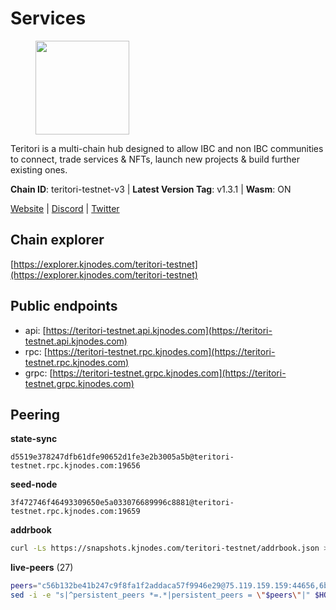 # Services

<figure><img src="https://raw.githubusercontent.com/kj89/testnet_manuals/main/pingpub/logos/teritori.png" width="150" alt=""><figcaption></figcaption></figure>

Teritori is a multi-chain hub designed to allow IBC and non IBC communities  to connect, trade services & NFTs, launch new projects & build further existing ones.

**Chain ID**: teritori-testnet-v3 | **Latest Version Tag**: v1.3.1 | **Wasm**: ON

[Website](https://teritori.com) | [Discord](https://discord.gg/teritori) | [Twitter](https://twitter.com/TeritoriNetwork)




## Chain explorer
[https://explorer.kjnodes.com/teritori-testnet](https://explorer.kjnodes.com/teritori-testnet)

## Public endpoints

* api: [https://teritori-testnet.api.kjnodes.com](https://teritori-testnet.api.kjnodes.com)
* rpc: [https://teritori-testnet.rpc.kjnodes.com](https://teritori-testnet.rpc.kjnodes.com)
* grpc: [https://teritori-testnet.grpc.kjnodes.com](https://teritori-testnet.grpc.kjnodes.com)

## Peering

**state-sync**

```text
d5519e378247dfb61dfe90652d1fe3e2b3005a5b@teritori-testnet.rpc.kjnodes.com:19656
```

**seed-node**

```text
3f472746f46493309650e5a033076689996c8881@teritori-testnet.rpc.kjnodes.com:19659
```

**addrbook**
```bash
curl -Ls https://snapshots.kjnodes.com/teritori-testnet/addrbook.json > $HOME/.teritorid/config/addrbook.json
```

**live-peers** (27)
```bash
peers="c56b132be41b247c9f8fa1f2addaca57f9946e29@75.119.159.159:44656,6bc9f80a5123d62c23aadb7b5d68b740a794b0c6@207.180.194.156:36656,31413c99357d0cfc48a46767ade171db2ea0205e@135.181.138.160:46656,d5519e378247dfb61dfe90652d1fe3e2b3005a5b@65.109.68.190:19656,303666c503cd27161529692de701f5b2d3a2f043@65.109.23.114:15956,bf100c1b6b44a6e96ab5691f3023cec3c27747fd@144.126.142.78:46656,b33ebb4672f929dddde1365c9678a39abfd881fb@54.202.144.51:26656,ec8faa221a99f5c6d8f647cd08f60f2ace0ed1e2@65.109.112.20:11044,15dd94f68c450da2c3b7c60b6364e3dce6f0cbf2@185.193.66.68:26641,8ef4ef39a887861744717feacc350403387c4c56@65.109.38.54:21096,39a4dbd5a4199187bf4f6b30ac03156b3e3d7b29@65.21.139.170:20026,ec0c58dbfe67a12ea16951134e29a6566ac05add@185.217.125.98:26656,ac94097daec8a32d4ed3f074f26f214cedfbb541@85.173.112.154:26656,3614bc766d73bebf6b73737b6690af60e7f0683e@65.108.206.118:46656,e78cee0e46927e483212e0313a35da6cc9151ed5@65.109.28.219:15956,b6640a6b6062be34a0b5eedb0524c320f31959ef@65.108.234.26:28656,e1b331c1f3cba509960c65d6c6bc9b49532bcbaa@65.109.85.170:27656,4ebfdac0d496be2407c02202e5ad6f226a11b37a@65.21.134.202:26736,c89ecc57dc30addb7e9032684916725c25b2a6c5@162.55.103.44:26656,53f69cd52a4b633179b9e762cf8d51f6696a27f6@51.159.141.148:26656,69012ce642095e15f588ddb154327633bb2ecb9c@65.109.39.223:26656,b9bd31a2a68a09d324a9deaf41144ff6d0dbe260@65.108.192.123:15656,07d196ccefcadc548c6cd06cfea425f1544b1495@213.239.217.52:41656,5ae1012f9b0f4672d8152de903d115dd2f1a3ee3@65.21.170.3:27656,427f9547e1e2f2b62b269dc4d32efa6d946e9746@65.21.200.54:32656,a97eb7a4f3d857f1ff82265d2905fc0762a6bfd4@135.125.5.31:54256,ade4d8bc8cbe014af6ebdf3cb7b1e9ad36f412c0@176.9.82.221:15956"
sed -i -e "s|^persistent_peers *=.*|persistent_peers = \"$peers\"|" $HOME/.teritorid/config/config.toml
```
